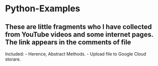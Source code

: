 # Python-Examples

## These are little fragments who I have collected from YouTube videos and some internet pages. The link appears in the comments of file

Included:
    - Herence, Abstract Methods.
    - Upload file to Google Cloud storare.
